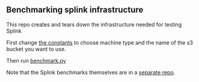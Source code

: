 ## Benchmarking splink infrastructure

This repo creates and tears down the infrastructure needed for testing Splink

First change [the constants](benchmarking_functions/constants.py) to choose machine type and the name of the s3 bucket you want to use.

Then run [benchmark.py](benchmark.py)

Note that the Splink benchmarks themselves are in a [separate repo](https://github.com/robinl/run_splink_benchmarks_in_ec2).
